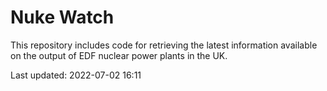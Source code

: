 # Nuke Watch

This repository includes code for retrieving the latest information available on the output of EDF nuclear power plants in the UK.

Last updated: 2022-07-02 16:11